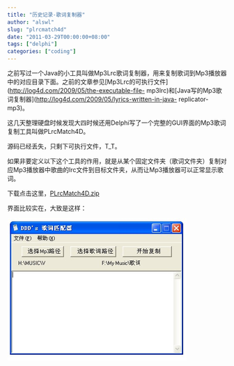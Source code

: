 ```yaml
---
title: "历史记录-歌词复制器"
author: "alswl"
slug: "plrcmatch4d"
date: "2011-03-29T00:00:00+08:00"
tags: ["delphi"]
categories: ["coding"]
---
```


之前写过一个Java的小工具叫做Mp3Lrc歌词复制器，用来复制歌词到Mp3播放器中的对应目录下面。之前的文章参见[Mp3Lrc的可执行文件](http://log4d.com/2009/05/the-executable-file-
mp3lrc)和[Java写的Mp3歌词复制器](http://log4d.com/2009/05/lyrics-written-in-java-
replicator-mp3)。

这几天整理硬盘时候发现大四时候还用Delphi写了一个完整的GUI界面的Mp3歌词复制工具叫做PLrcMatch4D。

源码已经丢失，只剩下可执行文件，T_T。

如果非要定义以下这个工具的作用，就是从某个固定文件夹（歌词文件夹）复制对应Mp3播放器中歌曲的lrc文件到目标文件夹，从而让Mp3播放器可以正常显示歌词。

下载点击这里，[PLrcMatch4D.zip](../../static/images/upload_dropbox/201103/PLrcMatch4D.zip)

界面比较实在，大致是这样：

![image](../../static/images/upload_dropbox/201103/plrcmatch4d.jpg)

